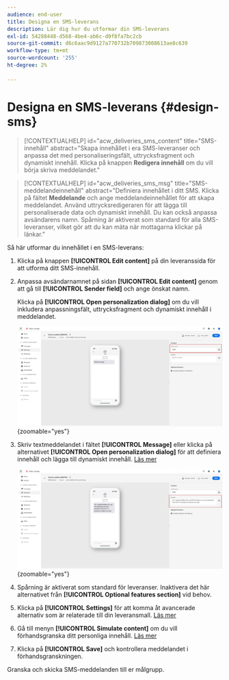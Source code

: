 ```yaml
---
audience: end-user
title: Designa en SMS-leverans
description: Lär dig hur du utformar din SMS-leverans
exl-id: 54288448-d568-4be4-ab6c-d0f8fa7bc2cb
source-git-commit: d6c6aac9d9127a770732b709873008613ae8c639
workflow-type: tm+mt
source-wordcount: '255'
ht-degree: 2%

---
```


# Designa en SMS-leverans {#design-sms}

>[!CONTEXTUALHELP]
>id="acw_deliveries_sms_content"
>title="SMS-innehåll"
>abstract="Skapa innehållet i era SMS-leveranser och anpassa det med personaliseringsfält, uttrycksfragment och dynamiskt innehåll. Klicka på knappen **Redigera innehåll** om du vill börja skriva meddelandet."

>[!CONTEXTUALHELP]
>id="acw_deliveries_sms_msg"
>title="SMS-meddelandeinnehåll"
>abstract="Definiera innehållet i ditt SMS. Klicka på fältet **Meddelande** och ange meddelandeinnehållet för att skapa meddelandet. Använd uttrycksredigeraren för att lägga till personaliserade data och dynamiskt innehåll. Du kan också anpassa avsändarens namn. Spårning är aktiverat som standard för alla SMS-leveranser, vilket gör att du kan mäta när mottagarna klickar på länkar."

Så här utformar du innehållet i en SMS-leverans:

1. Klicka på knappen **[!UICONTROL Edit content]** på din leveranssida för att utforma ditt SMS-innehåll.

1. Anpassa avsändarnamnet på sidan **[!UICONTROL Edit content]** genom att gå till **[!UICONTROL Sender field]** och ange önskat namn.

   Klicka på **[!UICONTROL Open personalization dialog]** om du vill inkludera anpassningsfält, uttrycksfragment och dynamiskt innehåll i meddelandet.

   ![Skärmbild som visar sidan Redigera innehåll med alternativ för att anpassa avsändarens namn och lägga till anpassningsfält](assets/sms_content_1.png){zoomable="yes"}

1. Skriv textmeddelandet i fältet **[!UICONTROL Message]** eller klicka på alternativet **[!UICONTROL Open personalization dialog]** för att definiera innehåll och lägga till dynamiskt innehåll. [Läs mer](../personalization/gs-personalization.md)

   ![Skärmbild som visar meddelandefältet med alternativ för att lägga till dynamiskt innehåll](assets/sms_content_2.png){zoomable="yes"}

1. Spårning är aktiverat som standard för leveranser. Inaktivera det här alternativet från **[!UICONTROL Optional features section]** vid behov.

1. Klicka på **[!UICONTROL Settings]** för att komma åt avancerade alternativ som är relaterade till din leveransmall. [Läs mer](../advanced-settings/delivery-settings.md)

1. Gå till menyn **[!UICONTROL Simulate content]** om du vill förhandsgranska ditt personliga innehåll. [Läs mer](send-sms.md#preview-sms)

1. Klicka på **[!UICONTROL Save]** och kontrollera meddelandet i förhandsgranskningen.

Granska och skicka SMS-meddelanden till er målgrupp.